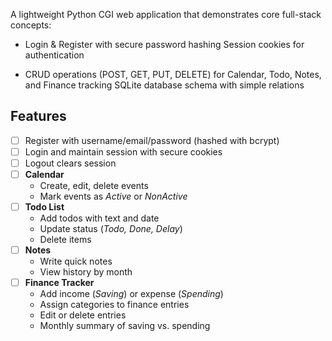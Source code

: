A lightweight Python CGI web application that demonstrates core full-stack concepts:

- Login & Register with secure password hashing
  Session cookies for authentication

- CRUD operations (POST, GET, PUT, DELETE) for Calendar, Todo, Notes, and Finance tracking
SQLite database schema with simple relations

## Features

- [ ] Register with username/email/password (hashed with bcrypt)  
- [ ] Login and maintain session with secure cookies  
- [ ] Logout clears session  
- [ ] **Calendar**  
  - Create, edit, delete events  
  - Mark events as *Active* or *NonActive*  
- [ ] **Todo List**  
  - Add todos with text and date  
  - Update status (*Todo, Done, Delay*)  
  - Delete items  
- [ ] **Notes**  
  - Write quick notes  
  - View history by month  
- [ ] **Finance Tracker**  
  - Add income (*Saving*) or expense (*Spending*)  
  - Assign categories to finance entries  
  - Edit or delete entries  
  - Monthly summary of saving vs. spending  

